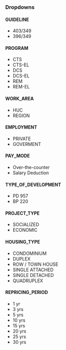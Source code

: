 ### Dropdowns

#### GUIDELINE
* 403/349
* 396/349
#### PROGRAM
* CTS
* CTS-EL
* DCS
* DCS-EL
* REM
* REM-EL
#### WORK_AREA
* HUC
* REGION
#### EMPLOYMENT
* PRIVATE
* GOVERMENT
#### PAY_MODE
* Over-the-counter
* Salary Deduction
#### TYPE_OF_DEVELOPMENT
* PD 957
* BP 220
#### PROJECT_TYPE
* SOCIALIZED
* ECONOMIC
#### HOUSING_TYPE
* CONDOMINIUM
* DUPLEX
* ROW / TOWN HOUSE
* SINGLE ATTACHED
* SINGLE DETACHED
* QUADRUPLEX
#### REPRICING_PERIOD
* 1 yr
* 3 yrs
* 5 yrs
* 10 yrs
* 15 yrs
* 20 yrs
* 25 yrs
* 30 yrs
